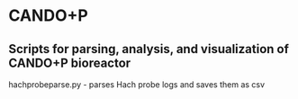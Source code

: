 # CANDO+P
## Scripts for parsing, analysis, and visualization of CANDO+P bioreactor


hachprobeparse.py - parses Hach probe logs and saves them as csv

